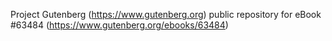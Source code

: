Project Gutenberg (https://www.gutenberg.org) public repository for eBook #63484 (https://www.gutenberg.org/ebooks/63484)
